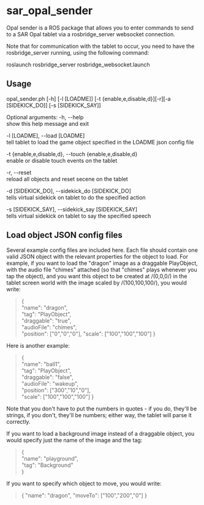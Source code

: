 # sar\_opal\_sender
Opal sender is a ROS package that allows you to enter commands to send to a SAR Opal tablet via a rosbridge\_server websocket connection.

Note that for communication with the tablet to occur, you need to have the rosbridge\_server running, using the following command:

roslaunch rosbridge\_server rosbridge\_websocket.launch

## Usage
opal\_sender.ph \[-h\] \[-l \[LOADME\]\] \[-t \{enable,e,disable,d\}\]\[-r\]\[-a \[SIDEKICK\_DO\]\] \[-s \[SIDEKICK\_SAY\]\]

Optional arguments:
-h, --help  
show this help message and exit

-l \[LOADME\], --load \[LOADME\]  
tell tablet to load the game object specified in the LOADME json config file

-t \{enable,e,disable,d\}, --touch \{enable,e,disable,d\}  
enable or disable touch events on the tablet

-r, --reset  
reload all objects and reset secene on the tablet

-d \[SIDEKICK\_DO\], --sidekick\_do \[SIDEKICK\_DO\]  
tells virtual sidekick on tablet to do the specified action

-s [SIDEKICK\_SAY], --sidekick\_say [SIDEKICK\_SAY]  
tells virtual sidekick on tablet to say the specified speech

## Load object JSON config files
Several example config files are included here. Each file should contain one valid JSON object with the relevant properties for the object to load. For example, if you want to load the "dragon" image as a draggable PlayObject, with the audio file "chimes" attached (so that "chimes" plays whenever you tap the object), and you want this object to be created at /(0,0,0/) in the tablet screen world with the image scaled by /(100,100,100/), you would write:
> {  
>    "name": "dragon",  
>    "tag": "PlayObject",  
>    "draggable": "true",  
>    "audioFile": "chimes",  
>    "position": ["0","0","0"],
>    "scale": ["100","100","100"]
> }

Here is another example:
> {  
>    "name": "ball1",  
>    "tag": "PlayObject",  
>    "draggable": "false",  
>    "audioFile": "wakeup",  
>    "position": ["300","10","0"],  
>    "scale": ["100","100","100"]
> }

Note that you don't have to put the numbers in quotes - if you do, they'll be strings, if you don't, they'll be numbers; either way, the tablet will parse it correctly.

If you want to load a background image instead of a draggable object, you would specify just the name of the image and the tag:
> {  
>    "name": "playground",  
>    "tag": "Background"  
> }  

If you want to specify which object to move, you would write:
> {
>     "name": "dragon",
>     "moveTo": ["100","200","0"]
> }

